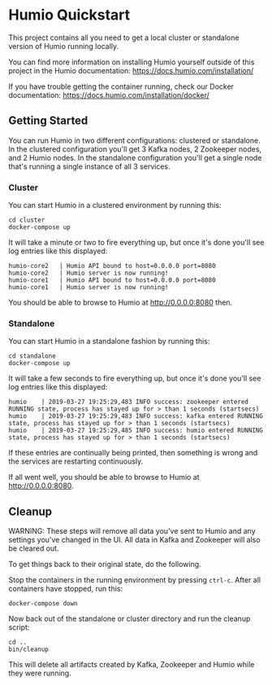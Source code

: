 # Humio Quickstart

This project contains all you need to get a local cluster or standalone version
of Humio running locally.

You can find more information on installing Humio yourself outside of this
project in the Humio documentation: https://docs.humio.com/installation/

If you have trouble getting the container running, check our Docker
documentation: https://docs.humio.com/installation/docker/

## Getting Started

You can run Humio in two different configurations: clustered or standalone. In
the clustered configuration you'll get 3 Kafka nodes, 2 Zookeeper nodes, and
2 Humio nodes. In the standalone configuration you'll get a single node that's
running a single instance of all 3 services.

### Cluster

You can start Humio in a clustered environment by running this:

```
cd cluster
docker-compose up
```

It will take a minute or two to fire everything up, but once it's done you'll
see log entries like this displayed:

```
humio-core2   | Humio API bound to host=0.0.0.0 port=8080
humio-core2   | Humio server is now running!
humio-core1   | Humio API bound to host=0.0.0.0 port=8080
humio-core1   | Humio server is now running!
```

You should be able to browse to Humio at http://0.0.0.0:8080 then.

### Standalone

You can start Humio in a standalone fashion by running this:

```
cd standalone
docker-compose up
```

It will take a few seconds to fire everything up, but once it's done you'll
see log entries like this displayed:

```
humio    | 2019-03-27 19:25:29,483 INFO success: zookeeper entered RUNNING state, process has stayed up for > than 1 seconds (startsecs)
humio    | 2019-03-27 19:25:29,483 INFO success: kafka entered RUNNING state, process has stayed up for > than 1 seconds (startsecs)
humio    | 2019-03-27 19:25:29,485 INFO success: humio entered RUNNING state, process has stayed up for > than 1 seconds (startsecs)
```

If these entries are continually being printed, then something is wrong and the
services are restarting continuously.

If all went well, you should be able to browse to Humio at http://0.0.0.0:8080.

## Cleanup

WARNING: These steps will remove all data you've sent to Humio and any settings
         you've changed in the UI. All data in Kafka and Zookeeper will also be
         cleared out.

To get things back to their original state, do the following.

Stop the containers in the running environment by pressing `ctrl-c`. After all
containers have stopped, run this:

```
docker-compose down
```

Now back out of the standalone or cluster directory and run the cleanup script:

```
cd ..
bin/cleanup
```

This will delete all artifacts created by Kafka, Zookeeper and Humio while they
were running.
